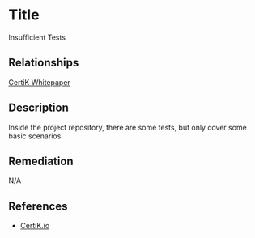 # Title 
Insufficient Tests

## Relationships 
[CertiK Whitepaper](https://certik.foundation/whitepaper)

## Description 
Inside the project repository, there are some tests, but only cover some basic scenarios.

## Remediation
N/A

## References 
* [CertiK.io](https://certik.io)
